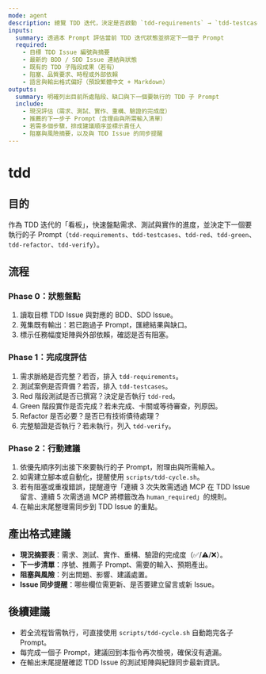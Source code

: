 ```yaml
---
mode: agent
description: 總覽 TDD 迭代，決定是否啟動 `tdd-requirements` → `tdd-testcases` → `tdd-red` → `tdd-green` → `tdd-refactor` → `tdd-verify` 的完整流程
inputs:
  summary: 透過本 Prompt 評估當前 TDD 迭代狀態並排定下一個子 Prompt
  required:
    - 目標 TDD Issue 編號與摘要
    - 最新的 BDD / SDD Issue 連結與狀態
    - 既有的 TDD 子階段成果（若有）
    - 阻塞、品質要求、時程或外部依賴
    - 語言與輸出格式偏好（預設繁體中文 + Markdown）
outputs:
  summary: 明確列出目前所處階段、缺口與下一個要執行的 TDD 子 Prompt
  include:
    - 現況評估（需求、測試、實作、重構、驗證的完成度）
    - 推薦的下一步子 Prompt（含理由與所需輸入清單）
    - 若需多個步驟，排成建議順序並標示責任人
    - 阻塞與風險摘要，以及與 TDD Issue 的同步提醒
---
```


# tdd

## 目的

作為 TDD 迭代的「看板」，快速盤點需求、測試與實作的進度，並決定下一個要執行的子 Prompt（`tdd-requirements`、`tdd-testcases`、`tdd-red`、`tdd-green`、`tdd-refactor`、`tdd-verify`）。

## 流程

### Phase 0：狀態盤點
1. 讀取目標 TDD Issue 與對應的 BDD、SDD Issue。
2. 蒐集既有輸出：若已跑過子 Prompt，匯總結果與缺口。
3. 標示任務幅度矩陣與外部依賴，確認是否有阻塞。

### Phase 1：完成度評估
1. 需求脈絡是否完整？若否，排入 `tdd-requirements`。
2. 測試案例是否齊備？若否，排入 `tdd-testcases`。
3. Red 階段測試是否已撰寫？決定是否執行 `tdd-red`。
4. Green 階段實作是否完成？若未完成、卡關或等待審查，列原因。
5. Refactor 是否必要？是否已有技術債待處理？
6. 完整驗證是否執行？若未執行，列入 `tdd-verify`。

### Phase 2：行動建議
1. 依優先順序列出接下來要執行的子 Prompt，附理由與所需輸入。
2. 如需建立腳本或自動化，提醒使用 `scripts/tdd-cycle.sh`。
3. 若有阻塞或重複錯誤，提醒遵守「連續 3 次失敗需透過 MCP 在 TDD Issue 留言、連續 5 次需透過 MCP 將標籤改為 `human_required`」的規則。
4. 在輸出末尾整理需同步到 TDD Issue 的重點。

## 產出格式建議

- **現況摘要表**：需求、測試、實作、重構、驗證的完成度（✅/⚠️/❌）。
- **下一步清單**：序號、推薦子 Prompt、需要的輸入、預期產出。
- **阻塞與風險**：列出問題、影響、建議處置。
- **Issue 同步提醒**：哪些欄位需更新、是否要建立留言或新 Issue。

## 後續建議

- 若全流程皆需執行，可直接使用 `scripts/tdd-cycle.sh` 自動跑完各子 Prompt。
- 每完成一個子 Prompt，建議回到本指令再次檢視，確保沒有遺漏。
- 在輸出末尾提醒確認 TDD Issue 的測試矩陣與紀錄同步最新資訊。
